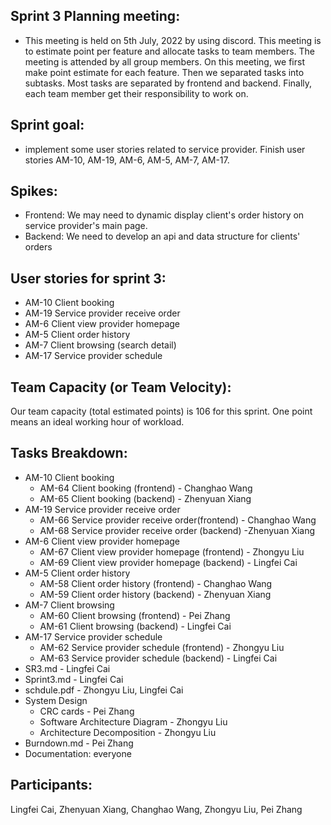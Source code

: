 ## Sprint 3 Planning meeting:

- This meeting is held on 5th July, 2022 by using discord. This meeting is to estimate point per feature and allocate tasks to team members. The meeting is attended by all group members. On this meeting, we first make point estimate for each feature. Then we separated tasks into subtasks. Most tasks are separated by frontend and backend. Finally, each team member get their responsibility to work on.

## Sprint goal:

- implement some user stories related to service provider. Finish user stories AM-10, AM-19, AM-6, AM-5, AM-7, AM-17.

## Spikes:

- Frontend: We may need to dynamic display client's order history on service provider's main page.
- Backend: We need to develop an api and data structure for clients' orders

## User stories for sprint 3:

- AM-10 Client booking
- AM-19 Service provider receive order
- AM-6 Client view provider homepage
- AM-5 Client order history
- AM-7 Client browsing (search detail)
- AM-17 Service provider schedule

## Team Capacity (or Team Velocity):

 Our team capacity (total estimated points) is 106 for this sprint. One point means an ideal working hour of workload.

## Tasks Breakdown:

- AM-10 Client booking
  - AM-64 Client booking (frontend) - Changhao Wang
  - AM-65 Client booking (backend) - Zhenyuan Xiang
- AM-19 Service provider receive order
  - AM-66 Service provider receive order(frontend) - Changhao Wang
  - AM-68 Service provider receive order (backend) -Zhenyuan Xiang
- AM-6 Client view provider homepage
  - AM-67 Client view provider homepage (frontend) - Zhongyu Liu
  - AM-69 Client view provider homepage (backend) - Lingfei Cai
- AM-5 Client order history
  - AM-58 Client order history (frontend) - Changhao Wang
  - AM-59 Client order history (backend) - Zhenyuan Xiang
- AM-7 Client browsing
  - AM-60 Client browsing (frontend) - Pei Zhang
  - AM-61 Client browsing (backend) - Lingfei Cai
- AM-17 Service provider schedule
  - AM-62 Service provider schedule (frontend) - Zhongyu Liu
  - AM-63 Service provider schedule (backend) - Lingfei Cai
- SR3.md - Lingfei Cai
- Sprint3.md - Lingfei Cai
- schdule.pdf - Zhongyu Liu, Lingfei Cai
- System Design
  - CRC cards - Pei Zhang
  - Software Architecture Diagram - Zhongyu Liu
  - Architecture Decomposition - Zhongyu Liu
- Burndown.md - Pei Zhang
- Documentation: everyone

## **Participants**: 

Lingfei Cai, Zhenyuan Xiang, Changhao Wang, Zhongyu Liu, Pei Zhang
